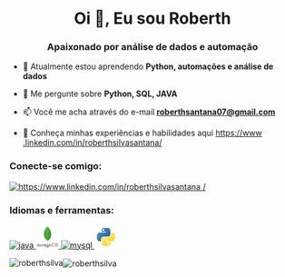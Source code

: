 <h1 align="center">Oi 👋, Eu sou Roberth</h1>
<h3 align="center">Apaixonado por análise de dados e automação</h3>

- 🌱 Atualmente estou aprendendo **Python, automações e análise de dados**

- 💬 Me pergunte sobre **Python, SQL, JAVA**

- 📫 Você me acha através do e-mail **roberthsantana07@gmail.com**

- 📄 Conheça minhas experiências e habilidades aqui [https://www .linkedin.com/in/roberthsilvasantana/](https://www.linkedin.com/in/roberthsilvasantana/)

<h3 align="left">Conecte-se comigo:</h3>
<p align="left">
<a href="https://linkedin.com/in/https://www.linkedin.com/in/roberthsilvasantana/" target="blank"><img align="center" src="https:// raw.githubusercontent.com/rahuldkjain/github-profile-readme-generator/master/src/images/icons/Social/linked-in-alt.svg" alt="https://www.linkedin.com/in/roberthsilvasantana /" height="30" width="40" /></a>
</p>

<h3 align="left">Idiomas e ferramentas:</h3>
<p align="left"> <a href= "https://www.java.com" target="_blank" rel="noreferrer"> <img src="https://raw.githubusercontent.com/devicons/devicon/master/icons/java/java-original .svg" alt="java" width="40" height="40"/> </a> <a href="https://www.mongodb.com/" target="_blank" rel="noreferrer" > <img src="https://raw.githubusercontent.com/devicons/devicon/master/icons/mongodb/mongodb-original-wordmark.svg" alt="mongodb" width="40" height="40"/ > </a> <a href="https://www.mysql.com/" target="_blank" rel="noreferrer"> <img src="https://raw.githubusercontent.com/devicons/devicon /master/icons/mysql/mysql-original-wordmark.svg" alt="mysql" width="40" height="40"/> </a> <a href="https://www.python.org "target="_blank" rel="noreferrer"> <img src="https://raw.githubusercontent.com/devicons/devicon/master/icons/python/python-original.svg" alt="python" width= "40" height="40"/> </a> </p>

<p><img align="left" src="https://github-readme-stats.vercel.app/api/top-langs ?username=roberthsilva&show_icons=true&locale=en&layout=compact" alt="roberthsilva" /></p>

<p> <img align="center" src="https://github-readme-stats.vercel.app/api?username=roberthsilva&show_icons=true&locale=en" alt="roberthsilva" /></p>

<!---
- 👋 Hi, I’m @roberthsilva
- 👀 I’m interested in ...
- 🌱 I’m currently learning ...
- 💞️ I’m looking to collaborate on ...
- 📫 How to reach me ...
- 😄 Pronouns: ...
- ⚡ Fun fact: ...
roberthsilva/roberthsilva is a ✨ special ✨ repository because its `README.md` (this file) appears on your GitHub profile.
You can click the Preview link to take a look at your changes.
--->
